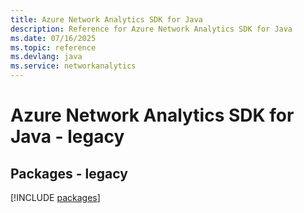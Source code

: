 ```yaml
---
title: Azure Network Analytics SDK for Java
description: Reference for Azure Network Analytics SDK for Java
ms.date: 07/16/2025
ms.topic: reference
ms.devlang: java
ms.service: networkanalytics
---
```

# Azure Network Analytics SDK for Java - legacy
## Packages - legacy
[!INCLUDE [packages](network-analytics-index.md)]